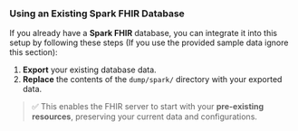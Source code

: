 ### Using an Existing Spark FHIR Database

If you already have a **Spark FHIR** database, you can integrate it into this setup by following these steps (If you use the provided sample data ignore this section):

1. **Export** your existing database data.
2. **Replace** the contents of the `dump/spark/` directory with your exported data.

> ✅ This enables the FHIR server to start with your **pre-existing resources**, preserving your current data and configurations.
